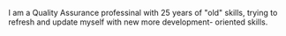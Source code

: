 I am a Quality Assurance professinal with 25 years of "old" skills, trying to refresh and update myself with new more development- oriented skills.
